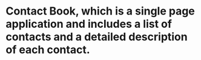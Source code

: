 # Contact Book, which is a single page application and includes a list of contacts and a detailed description of each contact.
